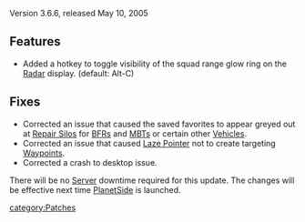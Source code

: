 Version 3.6.6, released May 10, 2005

## Features

-   Added a hotkey to toggle visibility of the squad range glow ring on
    the [Radar](Radar "wikilink") display. (default: Alt-C)

## Fixes

-   Corrected an issue that caused the saved favorites to appear greyed
    out at [Repair Silos](Repair_Silo "wikilink") for
    [BFRs](BFR "wikilink") and [MBTs](MBT "wikilink") or certain other
    [Vehicles](Vehicle "wikilink").
-   Corrected an issue that caused [Laze
    Pointer](Laze_Pointer "wikilink") not to create targeting
    [Waypoints](Waypoint "wikilink").
-   Corrected a crash to desktop issue.

There will be no [Server](Server "wikilink") downtime required for this
update. The changes will be effective next time
[PlanetSide](PlanetSide "wikilink") is launched.

[category:Patches](category:Patches "wikilink")